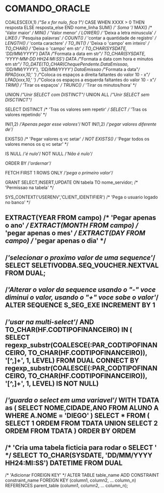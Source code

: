 # COMANDO_ORACLE

COALESCE(X,1) /*"Se x for nulo, fica 1"*/
CASE WHEN XXXX > 0 THEN resposta ELSE resposta_else END nome_linha
SUM() /*' Soma '*/
MAX() /* 'Valor maior' */
MIN() /* 'Valor menor' */
LOWER() /* 'Deixa a letra minuscula' */
LIKE() /* 'Pesquisa palavras' */
COUNT() /* 'contar a quantidade de registro' */
LENGTH() /* 'conta caractere' */
TO_INT() /* 'Deixa o 'campo' em inteiro' */
TO_CHAR() /* 'Deixa o 'campo' em str' */
TO_CHAR(SYSDATE, 'DD/MM/YYYY') DATA /*"Formata a data em str"*/
TO_CHAR(SYSDATE, 'YYYY-MM-DD HH24:MI:SS') DATA /*"Formata a data com hora e minutos em str"*/
TO_DATE(TO_CHAR(ChequePendente.DataEmissao, 'DD/MM/YYYY'), 'DD/MM/YYYY') DataEmissao /*"Formata a data"*/
RPAD(xxx,10,' ') /*"Coloca os espaços a direita faltantes do valor 10 - x"*/
LPAD(xxx,10,' ') /*"Coloca os espaços a esquerda faltantes do valor 10 - x"*/
TRIM() /* 'Tirar os espaços' */
TRUNC() /* 'Tirar os minutos/hora' */

UNION /*"Unir SELECT com DISTINCT"*/
UNION ALL /*"Unir SELECT sem DISCTINCT"*/

SELECT DISTINCT /* 'Tras os valores sem repetir' */
SELECT /* 'Tras os valores repetindo' */

IN(1,2) /*'Apenas pegar esse valores'*/
NOT IN(1,2) /*'pegar valores diferente de'*/

EXISTS() /* 'Pegar valores q vc setar' */
NOT EXISTS() /* 'Pegar todos os valores menos os q vc setar' */

IS NULL /*'é nulo'*/
NOT NULL /*'Não é nulo'*/

ORDER BY /*'ordernar'*/

FETCH FIRST 1 ROWS ONLY /*'pega o primeiro valor'*/

GRANT SELECT,INSERT,UPDATE ON tabela TO nome_servidor; /* 'Permissao na tabela' */

SYS_CONTEXT('USERENV','CLIENT_IDENTIFIER') /* 'Pega o usuario logado no banco' */

EXTRACT(YEAR FROM campo) /* 'Pegar apenas o ano' */
EXTRACT(MONTH FROM campo) /* 'pegar apenas o mes' */
EXTRACT(DAY FROM campo) /* 'pegar apenas o dia' */
-------------------------
/*'selecionar o proximo valor de uma sequence'*/
SELECT 
  SELETIVODBA.SEQ_VOUCHER.NEXTVAL 
FROM
  DUAL;
-------------------------
/*'Alterar o valor da sequence usando o "-" voce diminui o valor, usando o "+" voce sobe o valor'*/
ALTER SEQUENCE S_SEG_EXE INCREMENT BY 1
-------------------------
/*'usar na multi-select'*/
AND TO_CHAR(HF.CODTIPOFINANCEIRO) IN (  
             SELECT
                 regexp_substr(COALESCE(:PAR_CODTIPOFINANCEIRO, TO_CHAR(HF.CODTIPOFINANCEIRO)), '[^,]+', 1, LEVEL)
        	 FROM
                 DUAL
             CONNECT BY
              	regexp_substr(COALESCE(:PAR_CODTIPOFINANCEIRO, TO_CHAR(HF.CODTIPOFINANCEIRO)), '[^,]+', 1, LEVEL) IS NOT NULL)
-------------------------
/*'guarda o select em uma variavel'*/
WITH TDATA as (
  SELECT NOME,CIDADE,ANO
  FROM ALUNO A
  WHERE A.NOME = 'DIEGO'
)
SELECT *
FROM ( 
      SELECT 1 ORDEM
      FROM TDATA
      UNION
      SELECT 2 ORDEM
      FROM TDATA
)
ORDER BY ORDEM
-------------------------
/* 'Cria uma tabela ficticia para rodar o SELECT ' */
SELECT
	TO_CHAR(SYSDATE, 'DD/MM/YYYY HH24:MI:SS') DATETIME
FROM DUAL
-------------------------
/* 'Adicionar FOREIGN KEY' */
ALTER TABLE table_name
ADD CONSTRAINT constraint_name
   FOREIGN KEY (column1, column2, ... column_n)
   REFERENCES parent_table (column1, column2, ... column_n);
